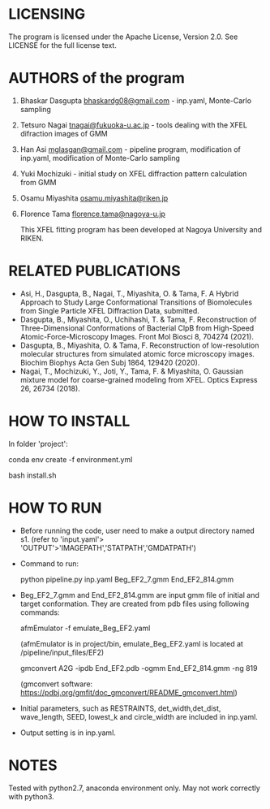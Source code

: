  # LICENSING

The program is licensed under the Apache License, Version 2.0. See LICENSE for the full license text.

# AUTHORS of the program

1. Bhaskar Dasgupta <bhaskardg08@gmail.com> - inp.yaml, Monte-Carlo sampling

2. Tetsuro Nagai <tnagai@fukuoka-u.ac.jp> - tools dealing with the XFEL difraction images of GMM

3. Han Asi <mglasgan@gmail.com> - pipeline program, modification of inp.yaml, modification of Monte-Carlo sampling

4. Yuki Mochizuki - initial study on XFEL diffraction pattern calculation from GMM

5. Osamu Miyashita <osamu.miyashita@riken.jp>

6. Florence Tama <florence.tama@nagoya-u.jp>



   This XFEL fitting program has been developed at Nagoya University and RIKEN.

# RELATED PUBLICATIONS
- Asi, H., Dasgupta, B., Nagai, T., Miyashita, O. & Tama, F. A Hybrid Approach to Study Large Conformational Transitions of Biomolecules from Single Particle XFEL Diffraction Data, submitted.
- Dasgupta, B., Miyashita, O., Uchihashi, T. & Tama, F. Reconstruction of Three-Dimensional Conformations of Bacterial ClpB from High-Speed Atomic-Force-Microscopy Images. Front Mol Biosci 8, 704274 (2021).
- Dasgupta, B., Miyashita, O. & Tama, F. Reconstruction of low-resolution molecular structures from simulated atomic force microscopy images. Biochim Biophys Acta Gen Subj 1864, 129420 (2020).
- Nagai, T., Mochizuki, Y., Joti, Y., Tama, F. & Miyashita, O. Gaussian mixture model for coarse-grained modeling from XFEL. Optics Express 26, 26734 (2018).

# HOW TO INSTALL

In folder 'project':

conda env create -f environment.yml

bash install.sh 

# HOW TO RUN

- Before running the code, user need to make a output directory named s1. (refer to 'input.yaml'> 'OUTPUT'>'IMAGEPATH','STATPATH','GMDATPATH')

- Command to run: 

  python pipeline.py inp.yaml Beg_EF2_7.gmm End_EF2_814.gmm
  
- Beg_EF2_7.gmm and End_EF2_814.gmm are input gmm file of initial and target conformation. They are created from pdb files using following commands: 
  
  afmEmulator -f emulate_Beg_EF2.yaml
  
  (afmEmulator is in project/bin, emulate_Beg_EF2.yaml is located at /pipeline/input_files/EF2)
  
  gmconvert A2G -ipdb End_EF2.pdb -ogmm End_EF2_814.gmm -ng 819
  
  (gmconvert software: https://pdbj.org/gmfit/doc_gmconvert/README_gmconvert.html)

- Initial parameters, such as RESTRAINTS, det_width,det_dist, wave_length, SEED, lowest_k and circle_width are included in inp.yaml.

- Output setting is in inp.yaml.

# NOTES

Tested with python2.7, anaconda environment only. May not work correctly with python3.









